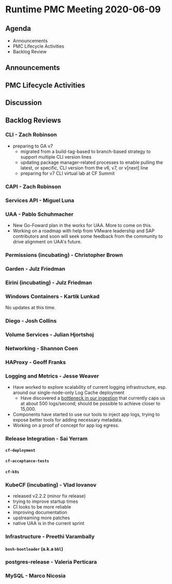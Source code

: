 # Runtime PMC Meeting 2020-06-09

## Agenda

* Announcements
* PMC Lifecycle Activities
* Backlog Review


## Announcements


## PMC Lifecycle Activities


## Discussion


## Backlog Reviews

### CLI - Zach Robinson
- preparing to GA v7
  - migrated from a build-tag-based to branch-based strategy to support multiple CLI version lines
  - updating package manager-related processes to enable pulling the latest, or specific, CLI version from the v6, v7, or v[next] line
  - preparing for v7 CLI virtual lab at CF Summit

### CAPI - Zach Robinson


### Services API - Miguel Luna


### UAA - Pablo Schuhmacher
- New Go-Foward plan in the works for UAA. More to come on this.
- Working on a roadmap with help from VMware leadership and SAP contributors and soon will seek some feedback from the community to drive alignment on UAA's future.

### Permissions (incubating) - Christopher Brown


### Garden - Julz Friedman


### Eirini (incubating) - Julz Friedman


### Windows Containers - Kartik Lunkad

No updates at this time.


### Diego - Josh Collins


### Volume Services - Julian Hjortshoj


### Networking - Shannon Coen


### HAProxy - Geoff Franks


### Logging and Metrics - Jesse Weaver
- Have worked to explore scalability of current logging infrastructure, esp. around our single-node-only Log Cache deployment
  - Have discovered a [bottleneck in our ingestion](https://github.com/cloudfoundry/log-cache-release/issues/38) that currently caps us at about 500 logs/second; should be possible to achieve closer to 15,000.
- Components have started to use our tools to inject app logs, trying to expose better tools for adding necessary metadata.
- Working on a proof of concept for app log egress.



### Release Integration - Sai Yerram

#### `cf-deployment`


#### `cf-acceptance-tests`


#### `cf-k8s`


### KubeCF (incubating) - Vlad Iovanov

- released v2.2.2 (minor fix release)
- trying to improve startup times
- CI looks to be more reliable
- improving documentation
- upstreaming more patches
- native UAA is in the current sprint

### Infrastructure - Preethi Varambally

#### `bosh-bootloader` (a.k.a `bbl`)


### postgres-release - Valeria Perticara


### MySQL - Marco Nicosia
